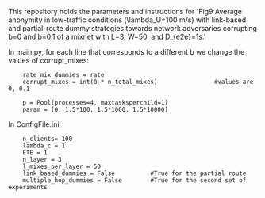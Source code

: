 This repository holds the parameters and instructions for 'Fig9:Average anonymity in low-traffic conditions (\lambda_U=100 m/s) with link-based and partial-route dummy strategies towards network adversaries corrupting b=0 and b=0.1 of a mixnet with L=3, W=50, and D_{e2e}=1s.'


In main.py, for each line that corresponds to a different b we change the values of corrupt_mixes:

        rate_mix_dummies = rate
        corrupt_mixes = int(0 * n_total_mixes)                #values are 0, 0.1
        
        p = Pool(processes=4, maxtasksperchild=1)
        param = [0, 1.5*100, 1.5*1000, 1.5*10000]
In ConfigFile.ini:
        
        n_clients= 100
        lambda_c = 1
        ETE = 1
        n_layer = 3
        l_mixes_per_layer = 50
        link_based_dummies = False          #True for the partial route
        multiple_hop_dummies = False        #True for the second set of experiments

